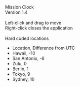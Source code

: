 Mission Clock<br/>
Version 1.4<br/>
<br/>
Left-click and drag to move<br/>
Right-click closes the application<br/>
<br/>
Hard coded locations<br/>
 - Location, Difference from UTC
 - Hawaii, -10
 - San Antonio, -6
 - Zulu, 0
 - Berlin, 1
 - Tokyo, 9
 - Sydney, 10

[logo]: https://github.com/ewingne/Clock/blob/main/MsnClock.ico "Mission Clock"
